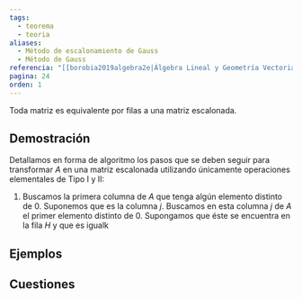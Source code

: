 ```yaml
---
tags:
  - teorema
  - teoria
aliases:
  - Método de escalonamiento de Gauss
  - Método de Gauss
referencia: "[[borobia2019algebra2e|Álgebra Lineal y Geometría Vectorial (2a ed)]]"
pagina: 24
orden: 1
---
```

Toda matriz es equivalente por filas a una matriz escalonada.

## Demostración
Detallamos en forma de algoritmo los pasos que se deben seguir para transformar $A$ en una matriz escalonada utilizando únicamente operaciones elementales de Tipo I y II:
1. Buscamos la primera columna de $A$ que tenga algún elemento distinto de $0$. Suponemos que es la columna $j$. Buscamos en esta columna $j$ de $A$ el primer elemento distinto de $0$. Supongamos que éste se encuentra en la fila $H$ y que es igualk

## Ejemplos

## Cuestiones
